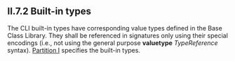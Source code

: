 ## II.7.2 Built-in types

The CLI built-in types have corresponding value types defined in the Base Class Library. They shall be referenced in signatures only using their special encodings (i.e., not using the general purpose **valuetype** _TypeReference_ syntax). [Partition I](#todo-missing-hyperlink) specifies the built-in types.
